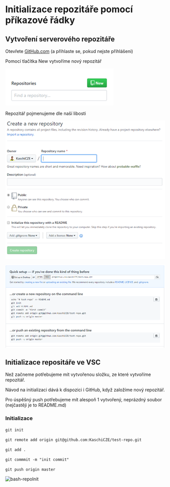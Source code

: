 # Initializace repozitáře pomocí příkazové řádky

## Vytvoření serverového repozitáře

Otevřete [GitHub.com](https://github.com/) (a přihlaste se, pokud nejste přihlášeni)

Pomocí tlačítka New vytvoříme nový repozitář

![NewButtonGitHub](Media/RepoCreation.png) 

Repozitář pojmenujeme dle naší libosti

![GitHubRepoNaming](Media/RepoNaming.png) 

![GitHubBareRepo](Media/RepoRepos.png) 

## Initializace repositáře ve VSC

Než začneme potřebujeme mít vytvořenou složku, ze které vytvoříme repozitář.

Návod na initializaci dává k dispozici i GitHub, když založíme nový repozitář.

Pro úspěšný push potřebujeme mít alespoň 1 vytvořený, neprázdný soubor (nejčastěji je to README.md)

### Initializace

```git init```

```git remote add origin git@github.com:KaschiCZE/test-repo.git```

```git add .```

```git commmit -m "init commit"```

```git push origin master```

![bash-repoInit](Media/repocmdcreation.PNG)
